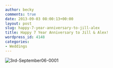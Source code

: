 ```yaml
---
author: becky
comments: true
date: 2013-09-03 08:00:13+00:00
layout: post
slug: happy-7-year-anniversary-to-jill-alex
title: Happy 7 Year Anniversary to Jill & Alex!
wordpress_id: 4148
categories:
- Weddings
---
```


![3rd-September06-0001](http://www.beckyjenson.com/wp-content/uploads/2013/09/3rd-September06-0001.jpg)
